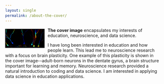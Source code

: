 ```yaml
---
layout: single
permalink: /about-the-cover/
---
```


<img src="/assets/BL,CMZ_DGcolorCodedRep_B_forBlog.jpg" alt="BL,CMZ"  title="Image series by CMZ, color-coding by BL" align="left" width="25%" style="float: left; margin: 4px 10px 0px 0px; border: 1px solid #000000;"> **The cover image** encapsulates my interests of education, neuroscience, and data science.

I have long been interested in education and how people learn. This lead me to neuroscience research with a focus on brain plasticity. One example of this plasticity is shown in the cover image--adult-born neurons in the dentate gyrus, a brain structure important for learning and memory. Neuroscience research provided a natural introduction to coding and data science. I am interested in applying data science in education applications.